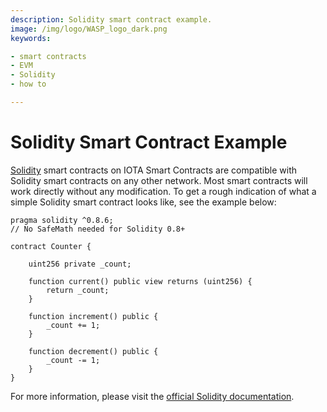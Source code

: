 ```yaml
---
description: Solidity smart contract example.
image: /img/logo/WASP_logo_dark.png
keywords:

- smart contracts
- EVM
- Solidity
- how to

---
```


# Solidity Smart Contract Example

[Solidity](https://docs.soliditylang.org/en/v0.8.16/) smart contracts on IOTA Smart Contracts are compatible with
Solidity smart contracts on any other network. Most smart contracts will work directly without any modification. To get
a rough indication of what a simple Solidity smart contract looks like, see the example below:

```solidity
pragma solidity ^0.8.6;
// No SafeMath needed for Solidity 0.8+

contract Counter { 
   
    uint256 private _count;
        
    function current() public view returns (uint256) {
        return _count;
    }   

    function increment() public {
        _count += 1;
    }   

    function decrement() public {
        _count -= 1;
    }   
}
```

For more information, please visit the [official Solidity documentation](https://docs.soliditylang.org/).


